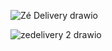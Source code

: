 ![Zé Delivery drawio](https://github.com/matheus11111119/BD.PNG/assets/143233265/7d220e98-6096-40ca-841b-1828a1e7e2bb)

![zedelivery 2 drawio](https://github.com/matheus11111119/BD.PNG/assets/143233265/62c7b86f-e5fa-45c5-94a3-1647557f5dea)


